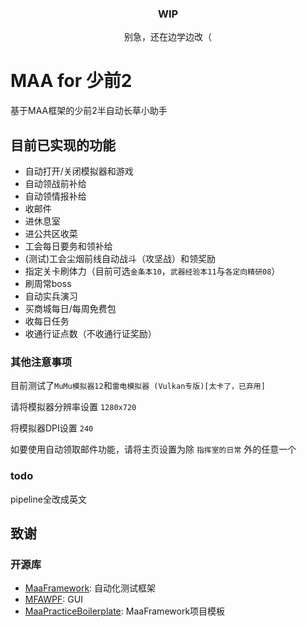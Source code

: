 <div align="center">

 ### WIP
 别急，还在边学边改（
 
 </div>

# MAA for 少前2 

基于MAA框架的少前2半自动长草小助手


## 目前已实现的功能

- 自动打开/关闭模拟器和游戏
- 自动领战前补给
- 自动领情报补给
- 收邮件
- 进休息室
- 进公共区收菜
- 工会每日要务和领补给
- (测试)工会尘烟前线自动战斗（攻坚战）和领奖励
- 指定关卡刷体力（目前可选`金条本10`，`武器经验本11`与`各定向精研08`）
- 刷周常boss
- 自动实兵演习
- 买商城每日/每周免费包
- 收每日任务
- 收通行证点数（不收通行证奖励）
  

### 其他注意事项

目前测试了`MuMu模拟器12`和`雷电模拟器 (Vulkan专版)[太卡了，已弃用]`

请将模拟器分辨率设置 `1280x720`

将模拟器DPI设置 `240`

如要使用自动领取邮件功能，请将主页设置为除 `指挥室的日常` 外的任意一个

### todo

pipeline全改成英文


## 致谢

### 开源库

- [MaaFramework](https://github.com/MaaAssistantArknights/MaaFramework): 自动化测试框架
- [MFAWPF](https://github.com/SweetSmellFox/MFAWPF): GUI
- [MaaPracticeBoilerplate](https://github.com/MaaXYZ/MaaPracticeBoilerplate): MaaFramework项目模板
 
